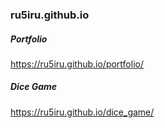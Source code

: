 ### ru5iru.github.io


##### Portfolio
<a>https://ru5iru.github.io/portfolio/</a>

##### Dice Game
<a>https://ru5iru.github.io/dice_game/</a>
